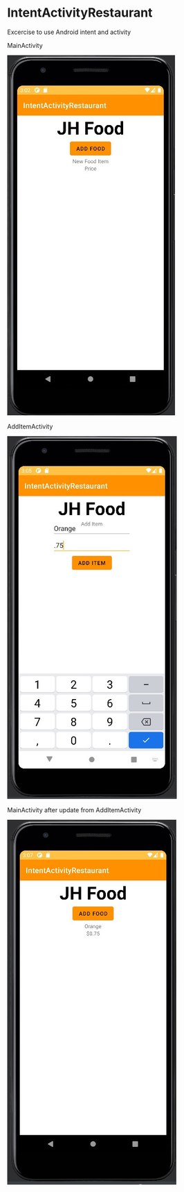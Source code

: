 # IntentActivityRestaurant
Excercise to use Android intent and activity


MainActivity


![MainActivity](https://github.com/James-H2o/IntentActivityRestaurant/blob/master/IntentActivityRestaurant_MainActivity.jpg)


AddItemActivity


![AddItemActivity](https://github.com/James-H2o/IntentActivityRestaurant/blob/master/IntentActivityRestaurant_AddItemActivity.jpg)


MainActivity after update from AddItemActivity


![MainActivity](https://github.com/James-H2o/IntentActivityRestaurant/blob/master/IntentActivityRestaurant_MainActivity_Updated.jpg)
